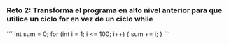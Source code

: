 ### Reto 2: Transforma el programa en alto nivel anterior para que utilice un ciclo for en vez de un ciclo while


´´´
int sum = 0;
for (int i = 1; i <= 100; i++) {
    sum += i;
}
´´´